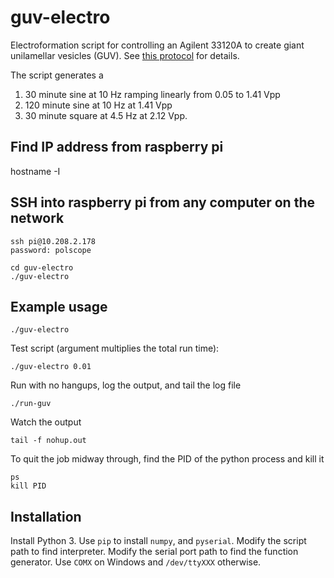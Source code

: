 # guv-electro

Electroformation script for controlling an Agilent 33120A to create giant unilamellar vesicles (GUV). See [this protocol](http://www.sciencedirect.com/science/article/pii/S0091679X15000679?via%3Dihub) for details.

The script generates a 
1. 30 minute sine at 10 Hz ramping linearly from 0.05 to 1.41 Vpp
2. 120 minute sine at 10 Hz at 1.41 Vpp
3. 30 minute square at 4.5 Hz at 2.12 Vpp.

## Find IP address from raspberry pi

   hostname -I   

## SSH into raspberry pi from any computer on the network

    ssh pi@10.208.2.178
    password: polscope

    cd guv-electro
    ./guv-electro

## Example usage

    ./guv-electro

Test script (argument multiplies the total run time):

    ./guv-electro 0.01

Run with no hangups, log the output, and tail the log file

    ./run-guv

Watch the output

    tail -f nohup.out

To quit the job midway through, find the PID of the python process and kill it

    ps
    kill PID

## Installation 

Install Python 3.  Use `pip` to install `numpy`, and `pyserial`.  Modify the
script path to find interpreter.  Modify the serial port path to find the
function generator. Use `COMX` on Windows and `/dev/ttyXXX` otherwise.



